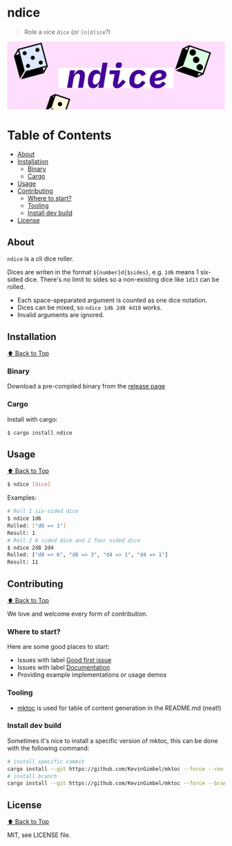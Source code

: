 # ndice
> Role a `n`ice `dice` (or `[n|d]ice`?)

![Header image](assets/github-header.png)

# Table of Contents
<!-- BEGIN mktoc -->

- [About](#about)
- [Installation](#installation)
  - [Binary](#binary)
  - [Cargo ](#cargo)
- [Usage ](#usage)
- [Contributing](#contributing)
  - [Where to start?](#where-to-start)
  - [Tooling](#tooling)
  - [Install dev build](#install-dev-build)
- [License](#license)
<!-- END mktoc -->

## About

`ndice` is a cli dice roller. 

Dices are writen in the format `${number}d{$sides}`, e.g. `1d6` means 1 six-sided dice. There's no limit to sides so a non-existing dice like `1d13` can be rolled. 

- Each space-speparated argument is counted as one dice notation.
- Dices can be mixed, so `ndice 1d6 2d8 4d10` works.
- Invalid arguments are ignored.


## Installation
[⬆️ Back to Top](#table-of-contents)

### Binary

Download a pre-compiled binary from the [release page](https://github.com/KevinGimbel/ndice/releases)

### Cargo 

Install with cargo: 
```sh
$ cargo install ndice
```

## Usage 
[⬆️ Back to Top](#table-of-contents)

```sh
$ ndice [dice]
```

Examples:

```sh
# Roll 1 six-sided dice
$ ndice 1d6
Rolled: ["d6 => 1"]
Result: 1
# Roll 2 8 sided dice and 2 four sided dice
$ ndice 2d8 2d4
Rolled: ["d8 => 6", "d8 => 3", "d4 => 1", "d4 => 1"]
Result: 11
```


## Contributing
[⬆️ Back to Top](#table-of-contents)

We love and welcome every form of contribution.

### Where to start?

Here are some good places to start:

* Issues with label [Good first issue](https://github.com/kevingimbel/mktoc/labels/good%20first%20issue)
* Issues with label [Documentation](https://github.com/kevingimbel/mktoc/labels/documentation)
* Providing example implementations or usage demos

### Tooling

- [mktoc](https://github.com/KevinGimbel/mktoc) is used for table of content generation in the README.md (neat!)

### Install dev build

Sometimes it's nice to install a specific version of mktoc, this can be done with the following command:

```sh
# install specific commit
cargo install --git https://github.com/KevinGimbel/mktoc --force --rev $COMMIT_ID
# install branch
cargo install --git https://github.com/KevinGimbel/mktoc --force --branch $BRANCH_NAME
```


## License
[⬆️ Back to Top](#table-of-contents)

MIT, see LICENSE file.


